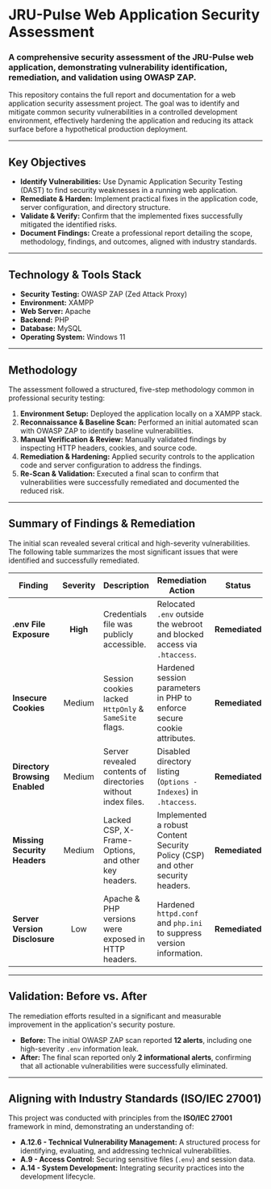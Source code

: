 # JRU-Pulse Web Application Security Assessment

### A comprehensive security assessment of the JRU-Pulse web application, demonstrating vulnerability identification, remediation, and validation using OWASP ZAP.

This repository contains the full report and documentation for a web application security assessment project. The goal was to identify and mitigate common security vulnerabilities in a controlled development environment, effectively hardening the application and reducing its attack surface before a hypothetical production deployment.

---

##  Key Objectives

*   **Identify Vulnerabilities:** Use Dynamic Application Security Testing (DAST) to find security weaknesses in a running web application.
*   **Remediate & Harden:** Implement practical fixes in the application code, server configuration, and directory structure.
*   **Validate & Verify:** Confirm that the implemented fixes successfully mitigated the identified risks.
*   **Document Findings:** Create a professional report detailing the scope, methodology, findings, and outcomes, aligned with industry standards.

---

##  Technology & Tools Stack

*   **Security Testing:** OWASP ZAP (Zed Attack Proxy)
*   **Environment:** XAMPP
*   **Web Server:** Apache
*   **Backend:** PHP
*   **Database:** MySQL
*   **Operating System:** Windows 11

---

##  Methodology

The assessment followed a structured, five-step methodology common in professional security testing:

1.  **Environment Setup:** Deployed the application locally on a XAMPP stack.
2.  **Reconnaissance & Baseline Scan:** Performed an initial automated scan with OWASP ZAP to identify baseline vulnerabilities.
3.  **Manual Verification & Review:** Manually validated findings by inspecting HTTP headers, cookies, and source code.
4.  **Remediation & Hardening:** Applied security controls to the application code and server configuration to address the findings.
5.  **Re-Scan & Validation:** Executed a final scan to confirm that vulnerabilities were successfully remediated and documented the reduced risk.

---

## Summary of Findings & Remediation

The initial scan revealed several critical and high-severity vulnerabilities. The following table summarizes the most significant issues that were identified and successfully remediated.

| Finding                       | Severity | Description                                           | Remediation Action                                           | Status           |
| ----------------------------- | :------: | ----------------------------------------------------- | ------------------------------------------------------------ | :--------------: |
| **.env File Exposure**        | **High**     | Credentials file was publicly accessible.             | Relocated `.env` outside the webroot and blocked access via `.htaccess`. | **Remediated** |
| **Insecure Cookies**          |  Medium  | Session cookies lacked `HttpOnly` & `SameSite` flags. | Hardened session parameters in PHP to enforce secure cookie attributes. | **Remediated** |
| **Directory Browsing Enabled**|  Medium  | Server revealed contents of directories without index files. | Disabled directory listing (`Options -Indexes`) in `.htaccess`.      | **Remediated** |
| **Missing Security Headers**  |  Medium  | Lacked CSP, X-Frame-Options, and other key headers. | Implemented a robust Content Security Policy (CSP) and other security headers. | **Remediated** |
| **Server Version Disclosure** |   Low    | Apache & PHP versions were exposed in HTTP headers.   | Hardened `httpd.conf` and `php.ini` to suppress version information. | **Remediated** |

---

## Validation: Before vs. After

The remediation efforts resulted in a significant and measurable improvement in the application's security posture.

*   **Before:** The initial OWASP ZAP scan reported **12 alerts**, including one high-severity `.env` information leak.
*   **After:** The final scan reported only **2 informational alerts**, confirming that all actionable vulnerabilities were successfully eliminated.


---

## Aligning with Industry Standards (ISO/IEC 27001)

This project was conducted with principles from the **ISO/IEC 27001** framework in mind, demonstrating an understanding of:
*   **A.12.6 - Technical Vulnerability Management:** A structured process for identifying, evaluating, and addressing technical vulnerabilities.
*   **A.9 - Access Control:** Securing sensitive files (`.env`) and session data.
*   **A.14 - System Development:** Integrating security practices into the development lifecycle.

